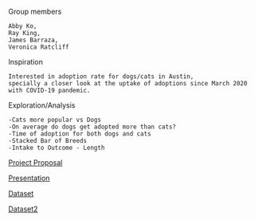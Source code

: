 



Group members
```
Abby Ko, 
Ray King, 
James Barraza, 
Veronica Ratcliff
```

Inspiration
```
Interested in adoption rate for dogs/cats in Austin, 
specially a closer look at the uptake of adoptions since March 2020 with COVID-19 pandemic. 
```

Exploration/Analysis

```
-Cats more popular vs Dogs
-On average do dogs get adopted more than cats?
-Time of adoption for both dogs and cats
-Stacked Bar of Breeds
-Intake to Outcome - Length

```





[Project Proposal](https://docs.google.com/document/d/1On5PE5M6OqQgPysjQWSGWOvaLvAyWxK5BDPsP05yIoI/edit?ts=5ed705ca)

[Presentation](https://docs.google.com/presentation/d/1N8XwIOSe0C-h4a_PzqiLV4GiLdEeFQ6GgkTqSffc7h8/edit#slide=id.p)

[Dataset](https://data.austintexas.gov/Health-and-Community-Services/Austin-Animal-Center-Outcomes/9t4d-g238/data)

[Dataset2](https://data.austintexas.gov/Health-and-Community-Services/Austin-Animal-Center-Intakes/wter-evkm/data)
